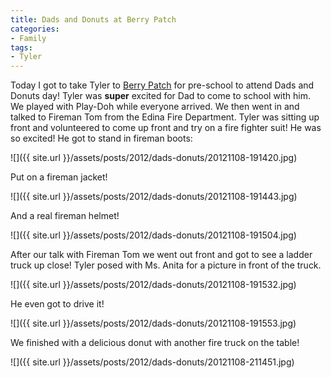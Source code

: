 ```yaml
---
title: Dads and Donuts at Berry Patch
categories:
- Family
tags:
- Tyler
---
```


Today I got to take Tyler to [Berry Patch](http://www.berrypatchschool.com) for pre-school to attend Dads and Donuts day! Tyler was **super** excited for Dad to come to school with him. We played with Play-Doh while everyone arrived. We then went in and talked to Fireman Tom from the Edina Fire Department. Tyler was sitting up front and volunteered to come up front and try on a fire fighter suit! He was so excited!
He got to stand in fireman boots:

![]({{ site.url }}/assets/posts/2012/dads-donuts/20121108-191420.jpg)

Put on a fireman jacket!

![]({{ site.url }}/assets/posts/2012/dads-donuts/20121108-191443.jpg)

And a real fireman helmet!

![]({{ site.url }}/assets/posts/2012/dads-donuts/20121108-191504.jpg)

After our talk with Fireman Tom we went out front and got to see a ladder truck up close! Tyler posed with Ms. Anita for a picture in front of the truck.

![]({{ site.url }}/assets/posts/2012/dads-donuts/20121108-191532.jpg)

He even got to drive it!

![]({{ site.url }}/assets/posts/2012/dads-donuts/20121108-191553.jpg)

We finished with a delicious donut with another fire truck on the table!

![]({{ site.url }}/assets/posts/2012/dads-donuts/20121108-211451.jpg)
